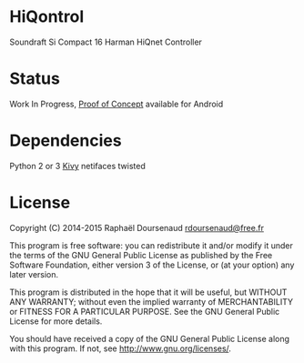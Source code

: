 HiQontrol
=========

Soundraft Si Compact 16 Harman HiQnet Controller

Status
======

Work In Progress, [Proof of Concept](https://github.com/EMATech/HiQontrol/releases/tag/v0.0.1) available for Android

Dependencies
============

Python 2 or 3
[Kivy](kivy.org)
netifaces
twisted

License
=======
Copyright (C) 2014-2015 Raphaël Doursenaud <rdoursenaud@free.fr>

This program is free software: you can redistribute it and/or modify
it under the terms of the GNU General Public License as published by
the Free Software Foundation, either version 3 of the License, or
(at your option) any later version.

This program is distributed in the hope that it will be useful,
but WITHOUT ANY WARRANTY; without even the implied warranty of
MERCHANTABILITY or FITNESS FOR A PARTICULAR PURPOSE.  See the
GNU General Public License for more details.

You should have received a copy of the GNU General Public License
along with this program.  If not, see <http://www.gnu.org/licenses/>.
